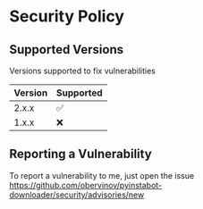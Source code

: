 # Security Policy

## Supported Versions

Versions supported to fix vulnerabilities

| Version | Supported          |
| ------- | ------------------ |
| 2.x.x   | :white_check_mark: |
| 1.x.x   | :x: |

## Reporting a Vulnerability

To report a vulnerability to me, just open the issue https://github.com/obervinov/pyinstabot-downloader/security/advisories/new
